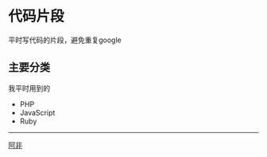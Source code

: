 代码片段
======
平时写代码的片段，避免重复google

主要分类
------
我平时用到的

* PHP
* JavaScript
* Ruby

------

[阿非](http://afblog.sinaapp.com)